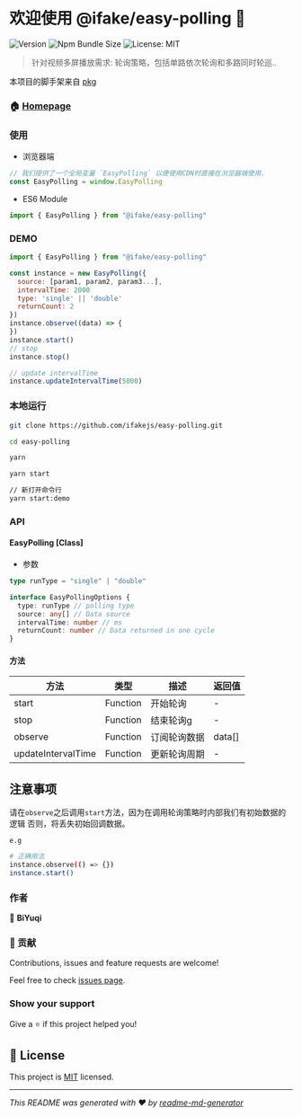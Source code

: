 # 欢迎使用 @ifake/easy-polling 👋
![Version](https://img.shields.io/npm/v/@ifake/easy-polling)
![Npm Bundle Size](https://img.shields.io/bundlephobia/min/@ifake/easy-polling)
![License: MIT](https://img.shields.io/badge/License-MIT-yellow.svg)

> 针对视频多屏播放需求: 轮询策略，包括单路依次轮询和多路同时轮巡..

本项目的脚手架来自 [pkg](https://github.com/ifakejs/pkg)

### 🏠 [Homepage](https://github.com/ifakejs/easy-polling)

### 使用
- 浏览器端

```js
// 我们提供了一个全局变量 `EasyPolling` 以便使用CDN时直接在浏览器端使用.
const EasyPolling = window.EasyPolling
```

- ES6 Module

```js
import { EasyPolling } from "@ifake/easy-polling"
```

### DEMO

```js
import { EasyPolling } from "@ifake/easy-polling"

const instance = new EasyPolling({
  source: [param1, param2, param3...],
  intervalTime: 2000
  type: 'single' || 'double'
  returnCount: 2
})
instance.observe((data) => {
})
instance.start()
// stop
instance.stop()

// update intervalTime
instance.updateIntervalTime(5000)
```

### 本地运行

```sh
git clone https://github.com/ifakejs/easy-polling.git

cd easy-polling

yarn

yarn start

// 新打开命令行
yarn start:demo
```

### API

#### EasyPolling [Class]

- 参数
```ts
type runType = "single" | "double"

interface EasyPollingOptions {
  type: runType // polling type
  source: any[] // Data source
  intervalTime: number // ms
  returnCount: number // Data returned in one cycle
}
```

#### 方法
方法 | 类型 | 描述 | 返回值
----- | ----- | ----- | -----
start | Function | 开始轮询 | -
stop | Function | 结束轮询g | -
observe | Function | 订阅轮询数据 | data[]
updateIntervalTime | Function | 更新轮询周期 | -

## 注意事项
请在`observe`之后调用`start`方法，因为在调用轮询策略时内部我们有初始数据的逻辑
否则，将丢失初始回调数据。

`e.g`
```sh
# 正确用法
instance.observe(() => {})
instance.start()
```

### 作者

👤 **BiYuqi**
### 🤝 贡献

Contributions, issues and feature requests are welcome!

Feel free to check [issues page](https://github.com/ifakejs/easy-polling/issues). 

### Show your support

Give a ⭐️ if this project helped you!

## 📝 License

This project is [MIT](https://github.com/ifakejs/easy-loop/blob/master/LICENSE) licensed.

***
_This README was generated with ❤️ by [readme-md-generator](https://github.com/kefranabg/readme-md-generator)_
